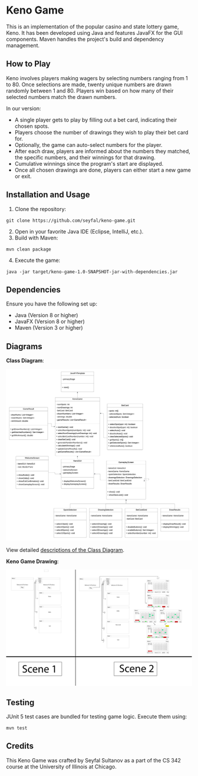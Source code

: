 

# Keno Game

This is an implementation of the popular casino and state lottery game, Keno. It has been developed using Java and features JavaFX for the GUI components. Maven handles the project's build and dependency management.

## How to Play

Keno involves players making wagers by selecting numbers ranging from 1 to 80. Once selections are made, twenty unique numbers are drawn randomly between 1 and 80. Players win based on how many of their selected numbers match the drawn numbers.

In our version:
- A single player gets to play by filling out a bet card, indicating their chosen spots.
- Players choose the number of drawings they wish to play their bet card for.
- Optionally, the game can auto-select numbers for the player.
- After each draw, players are informed about the numbers they matched, the specific numbers, and their winnings for that drawing.
- Cumulative winnings since the program's start are displayed.
- Once all chosen drawings are done, players can either start a new game or exit.

## Installation and Usage

1. Clone the repository:
```
git clone https://github.com/seyfal/keno-game.git
```
2. Open in your favorite Java IDE (Eclipse, IntelliJ, etc.).
3. Build with Maven:
```
mvn clean package
```
4. Execute the game:
```
java -jar target/keno-game-1.0-SNAPSHOT-jar-with-dependencies.jar
```

## Dependencies

Ensure you have the following set up:

- Java (Version 8 or higher)
- JavaFX (Version 8 or higher)
- Maven (Version 3 or higher)

## Diagrams

**Class Diagram**:

![Keno Game Class Diagram](./UML_Project2.jpeg)

View detailed [descriptions of the Class Diagram](./UML.MD).

**Keno Game Drawing**:

![Keno Game Drawing](./Project2.png)

## Testing

JUnit 5 test cases are bundled for testing game logic. Execute them using:
```
mvn test
```

## Credits

This Keno Game was crafted by Seyfal Sultanov as a part of the CS 342 course at the University of Illinois at Chicago.
